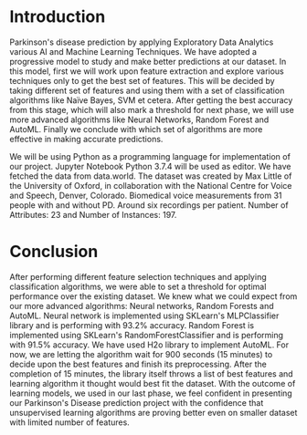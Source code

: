 # Introduction
Parkinson's disease prediction by applying Exploratory Data Analytics various AI and Machine Learning Techniques. We have adopted a progressive model to study and make better predictions at our dataset. In this model, first we will work upon feature extraction and explore various techniques only to get the best set of features. This will be decided by taking different set of features and using them with a set of classification algorithms like Naïve Bayes, SVM et cetera. After getting the best accuracy from this stage, which will also mark a threshold for next phase, we will use more advanced algorithms like Neural Networks, Random Forest and AutoML. Finally we conclude with which set of algorithms are more effective in making accurate predictions.

We will be using Python as a programming language for implementation of our project. Jupyter Notebook Python 3.7.4 will be used as editor. We have fetched the data from data.world. The dataset was created by Max Little of the University of Oxford, in collaboration with the National Centre for Voice and Speech, Denver, Colorado. Biomedical voice measurements from 31 people with and without PD. Around six recordings per patient. Number of Attributes: 23 and Number of Instances: 197.  

# Conclusion

After performing different feature selection techniques and applying classification algorithms, we were able to set a threshold for optimal performance over the existing dataset. We knew what we could expect from our more advanced algorithms: Neural networks, Random Forests and AutoML. Neural network is implemented using SKLearn's MLPClassifier library and is performing with 93.2% accuracy. Random Forest is implemented using SKLearn's RandomForestClassifier and is performing with 91.5% accuracy. We have used H2o library to implement AutoML. For now, we are letting the algorithm wait for 900 seconds (15 minutes) to decide upon the best features and finish its preprocessing. After the completion of 15 minutes, the library itself throws a list of best features and learning algorithm it thought would best fit the dataset. With the outcome of learning models, we used in our last phase, we feel confident in presenting our Parkinson's Disease prediction project with the confidence that unsupervised learning algorithms are proving better even on smaller dataset with limited number of features.
